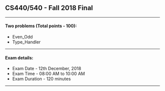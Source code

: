## CS440/540 - Fall 2018 Final

------------------------------------------------

#### Two problems (Total points - 100):

* Even_Odd
* Type_Handler

------------------------------------------------

#### Exam details:

* Exam Date - 12th December, 2018
* Exam Time - 08:00 AM to 10:00 AM
* Exam Duration - 120 minutes

------------------------------------------------

